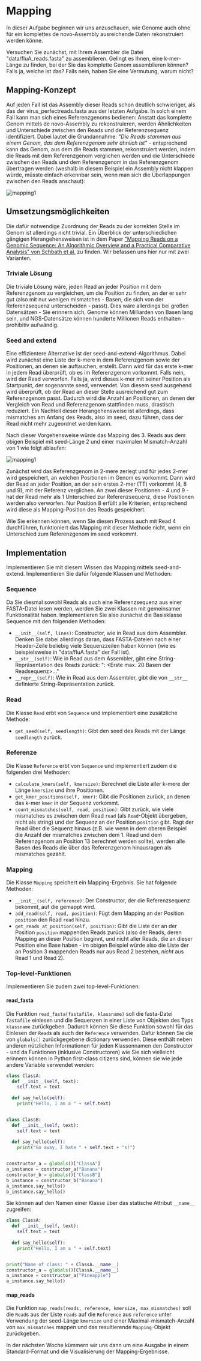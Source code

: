 # Mapping

In dieser Aufgabe beginnen wir uns anzuschauen, wie Genome auch ohne für ein komplettes de novo-Assembly ausreichende Daten rekonstruiert werden könne.

Versuchen Sie zunächst, mit Ihrem Assembler die Datei "data/fluA_reads.fasta" zu assemblieren. Gelingt es Ihnen, eine k-mer-Länge zu finden, bei der Sie das komplette Genom assemblieren können? Falls ja, welche ist das? Falls nein, haben Sie eine Vermutung, warum nicht?

## Mapping-Konzept

Auf jeden Fall ist das Assembly dieser Reads schon deutlich schwieriger, als das der virus_perfectreads.fasta aus der letzten Aufgabe. In solch einem Fall kann man sich eines Referenzgenoms bedienen: Anstatt das komplette Genom mittels de novo-Assembly zu rekonstruieren, werden Ähnlichkeiten und Unterschiede zwischen den Reads und der Referenzsequenz identifiziert. Dabei lautet die Grundannahme: _"Die Reads stammen aus einem Genom, das dem Referenzgenom sehr ähnlich ist"_ - entsprechend kann das Genom, aus dem die Reads stammen, rekonstruiert werden, indem die Reads mit dem Referenzgenom verglichen werden und die Unterschiede zwischen den Reads und dem Referenzgenom in das Referenzgenom übertragen werden (weshalb in diesem Beispiel ein Assembly nicht klappen würde, müsste einfach erkennbar sein, wenn man sich die Überlappungen zwischen den Reads anschaut):

![mapping1](Bilder/mapping1.png)

## Umsetzungsmöglichkeiten

Die dafür notwendige Zuordnung der Reads zu der korrekten Stelle im Genom ist allerdings nicht trivial. Ein Überblick der unterschiedlichen gängigen Herangehensweisen ist in dem Paper ["Mapping Reads on a Genomic Sequence: An Algorithmic Overview and a Practical Comparative Analysis" von Schbath et al.](https://www.ncbi.nlm.nih.gov/pmc/articles/PMC3375638/) zu finden. Wir befassen uns hier nur mit zwei Varianten.

### Triviale Lösung

Die triviale Lösung wäre, jeden Read an jeder Position mit dem Referenzgenom zu vergleichen, um die Position zu finden, an der er sehr gut (also mit nur wenigen mismatches - Basen, die sich von der Referenzsequenz unterscheiden - passt). Dies wäre allerdings bei großen Datensätzen - Sie erinnern sich, Genome können Milliarden von Basen lang sein, und NGS-Datensätze können hunderte Millionen Reads enthalten - prohibitiv aufwändig.

### Seed and extend

Eine effizientere Alternative ist der seed-and-extend-Algorithmus. Dabei wird zunächst eine Liste der k-mere in dem Referenzgenom sowie der Positionen, an denen sie auftauchen, erstellt. Dann wird für das erste k-mer in jedem Read überprüft, ob es im Referenzgenom vorkommt. Falls nein, wird der Read verworfen. Falls ja, wird dieses k-mer mit seiner Position als Startpunkt, der sogenannte seed, verwendet. Von diesem seed ausgehend wird überprüft, ob der Read an dieser Stelle ausreichend gut zum Referenzgenom passt. Dadurch wird die Anzahl an Positionen, an denen der Vergleich von Read und Referenzgenom stattfinden muss, drastisch reduziert. Ein Nachteil dieser Herangehensweise ist allerdings, dass mismatches am Anfang des Reads, also im seed, dazu führen, dass der Read nicht mehr zugeordnet werden kann.

Nach dieser Vorgehensweise würde das Mapping des 3. Reads aus dem obigen Beispiel mit seed-Länge 2 und einer maximalen Mismatch-Anzahl von 1 wie folgt ablaufen:

![mapping1](Bilder/mapping2.png)

Zunächst wird das Referenzgenom in 2-mere zerlegt und für jedes 2-mer wird gespeichert, an welchen Positionen im Genom es vorkommt. Dann wird der Read an jeder Position, an der sein erstes 2-mer (TT) vorkommt (4, 8 und 9), mit der Referenz verglichen. An zwei dieser Positionen - 4 und 9 - hat der Read mehr als 1 Unterschied zur Referenzsequenz, diese Positionen werden also verworfen. Nur Position 8 erfüllt alle Kriterien, entsprechend wird diese als Mapping-Position des Reads gespeichert.

Wie Sie erkennen können, wenn Sie diesen Prozess auch mit Read 4 durchführen, funktioniert das Mapping mit dieser Methode nicht, wenn ein Unterschied zum Referenzgenom im seed vorkommt.

## Implementation

Implementieren Sie mit diesem Wissen das Mapping mittels seed-and-extend. Implementieren Sie dafür folgende Klassen und Methoden:

### Sequence

Da Sie diesmal sowohl Reads als auch eine Referenzsequenz aus einer FASTA-Datei lesen werden, werden Sie zwei Klassen mit gemeinsamer Funktionalität haben. Implementieren Sie also zunächst die Basisklasse Sequence mit den folgenden Methoden:

* ```__init__(self, lines)```: Constructor, wie in Read aus dem Assembler. Denken Sie dabei allerdings daran, dass FASTA-Dateien nach einer Header-Zeile beliebig viele Sequenzzeilen haben können (wie es beispielsweise in "data/fluA.fasta" der Fall ist).
* ```__str__(self)```: Wie in Read aus dem Assembler, gibt eine String-Repräsentation des Reads zurück: "<Readname>: <Erste max. 20 Basen der Readsequenz>..."
* ```__repr__(self)```: Wie in Read aus dem Assembler, gibt die von ```__str__``` definierte String-Repräsentation zurück.

### Read

Die Klasse ```Read``` erbt von ```Sequence``` und implementiert eine zusätzliche Methode:

* ```get_seed(self, seedlength)```: Gibt den seed des Reads mit der Länge ```seedlength``` zurück.

### Referenze

Die Klasse ```Reference``` erbt von ```Sequence``` und implementiert zudem die folgenden drei Methoden:

* ```calculate_kmers(self, kmersize)```: Berechnet die Liste aller k-mere der Länge ```kmersize``` und ihre Positionen. 
* ```get_kmer_positions(self, kmer)```: Gibt die Positionen zurück, an denen das k-mer ```kmer``` in der Sequenz vorkommt.  
* ```count_mismatches(self, read, position)```: Gibt zurück, wie viele mismatches es zwischen dem Read ```read``` (als ```Read```-Objekt übergeben, nicht als string) und der Sequenz an der Position ```position``` gibt. Ragt der Read über die Sequenz hinaus (z.B. wie wenn in dem oberen Beispiel die Anzahl der mismatches zwischen dem 1. Read und dem Referenzgenom an Position 13 berechnet werden sollte), werden alle Basen des Reads die über das Referenzgenom hinausragen als mismatches gezählt.

### Mapping

Die Klasse ```Mapping``` speichert ein Mapping-Ergebnis. Sie hat folgende Methoden:

* ```__init__(self, reference)```: Der Constructor, der die Referenzsequenz bekommt, auf die gemappt wird.
* ```add_read(self, read, position)```: Fügt dem Mapping an der Position ```position``` den Read ```read``` hinzu.
* ```get_reads_at_position(self, position)```: Gibt die Liste der an der Position ```position``` mappenden Reads zurück (also der Reads, deren Mapping an dieser Position beginnt, und nicht aller Reads, die an dieser Position eine Base haben - im obigen Beispiel würde also die Liste der an Position 3 mappenden Reads nur aus Read 2 bestehen, _nicht_ aus Read 1 und Read 2).

### Top-level-Funktionen

Implementieren Sie zudem zwei top-level-Funktionen: 

#### read_fasta

Die Funktion ```read_fasta(fastafile, klassname)``` soll die fasta-Datei ```fastafile``` einlesen und die Sequenzen in einer Liste von Objekten des Typs ```klassname``` zurückgeben. Dadurch können Sie diese Funktion sowohl für das Einlesen der ```Read```s als auch der ```Reference``` verwenden. Dafür können Sie die von ```globals()``` zurückgegebene dictionary verwenden. Diese enthält neben anderen nützlichen Informationen für jeden Klassennamen den Constructor - und da Funktionen (inklusive Constructoren) wie Sie sich vielleicht erinnern können in Python first-class citizens sind, können sie wie jede andere Variable verwendet werden:

```python
class ClassA:
  def __init__(self, text):
    self.text = text
 
  def say_hello(self):
    print("Hello, I am a " + self.text)


class ClassB:
  def __init__(self, text):
    self.text = text
 
  def say_hello(self):
    print("Go away, I hate " + self.text + "s!")


constructor_a = globals()["ClassA"]
a_instance = constructor_a("Banana")
constructor_b = globals()["ClassB"]
b_instance = constructor_b("Banana")
a_instance.say_hello()
b_instance.say_hello()
```

Sie können auf den Namen einer Klasse über das statische Attribut ```__name__``` zugreifen:

```python
class ClassA:
  def __init__(self, text):
    self.text = text
 
  def say_hello(self):
    print("Hello, I am a " + self.text)


print("Name of class: " + ClassA.__name__)
constructor_a = globals()[ClassA.__name__]
a_instance = constructor_a("Pineapple")
a_instance.say_hello()
```

#### map_reads

Die Funktion ```map_reads(reads, reference, kmersize, max_mismatches)``` soll die ```Read```s aus der Liste ```reads``` auf die ```Reference``` aus ```reference``` unter Verwendung der seed-Länge ```kmersize``` und einer Maximal-mismatch-Anzahl von ```max_mismatches``` mappen und das resultierende ```Mapping```-Objekt zurückgeben. 

In der nächsten Woche kümmern wir uns dann um eine Ausgabe in einem Standard-Format und die Visualisierung der Mapping-Ergebnisse.
